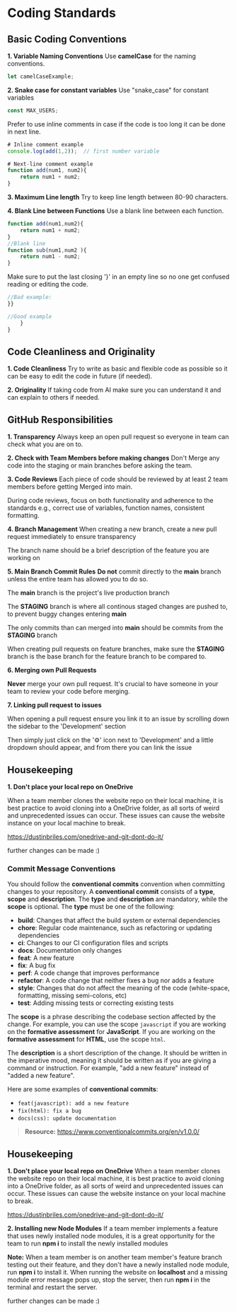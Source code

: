 # Coding Standards

## Basic Coding Conventions
**1. Variable Naming Conventions**
Use **camelCase** for the naming conventions.
```javascript
let camelCaseExample;
```
**2. Snake case for constant variables**
Use "snake_case" for constant variables
```javascript
const MAX_USERS;
```

Prefer to use inline comments in case if the code is too long it can be done in next line.

```javascript
# Inline comment example
console.log(add(1,2));  // first number variable

# Next-line comment example
function add(num1, num2){
    return num1 + num2;
}
```

**3. Maximum Line length**
Try to keep line length between 80-90 characters.

**4. Blank Line between Functions**
Use a blank line between each function.

```javascript
function add(num1,num2){
    return num1 + num2;
}
//Blank line
function sub(num1,num2 ){
    return num1 - num2;
}
```

Make sure to put the last closing '}' in an empty line so no one get confused reading or editing the code.

```javascript
//Bad example:
}}

//Good example
    }
}
```
## Code Cleanliness and Originality
**1. Code Cleanliness**
Try to write as basic and flexible code as possible so it can be easy to edit the code in future (if needed).

**2. Originality**
If taking code from AI make sure you can understand it and can explain to others if needed.

## GitHub Responsibilities
**1. Transparency**
Always keep an open pull request so everyone in team can check what you are on to.

**2. Check with Team Members before making changes**
Don't Merge any code into the staging or main branches before asking the team.

**3. Code Reviews**
Each piece of code should be reviewed by at least 2 team members before getting Merged into main.

During code reviews, focus on both functionality and adherence to the standards e.g., correct use of variables, function names, consistent formatting.

**4. Branch Management**
When creating a new branch, create a new pull request immediately to ensure transparency

The branch name should be a brief description of the feature you are working on

**5. Main Branch Commit Rules**
**Do not** commit directly to the **main** branch unless the entire team has allowed you to do so.

The **main** branch is the project's live production branch

The **STAGING** branch is where all continous staged changes are pushed to, to prevent buggy changes entering **main**

The only commits than can merged into **main** should be commits from the **STAGING** branch

When creating pull requests on feature branches, make sure the **STAGING** branch is the base branch for the feature branch to be compared to.

**6. Merging own Pull Requests**

**Never** merge your own pull request. It's crucial to have someone in your team to review your code before merging.

**7. Linking pull request to issues**

When opening a pull request ensure you link it to an issue by scrolling down the sidebar to the 'Development' section

Then simply just click on the '⚙️' icon next to 'Development' and a little dropdown should appear, and from there you can link the issue

## Housekeeping

**1. Don't place your local repo on OneDrive**

When a team member clones the website repo on their local machine, it is
best practice to avoid cloning into a OneDrive folder, as all sorts of weird and unprecedented issues can occur. These issues can cause the website instance on your local machine to break. 

https://dustinbriles.com/onedrive-and-git-dont-do-it/


further changes can be made :)


### Commit Message Conventions

You should follow the **conventional commits** convention when committing changes to your repository. A **conventional commit** consists of a **type**, **scope** and **description**. The **type** and **description** are mandatory, while the **scope** is optional. The **type** must be one of the following:

- **build**: Changes that affect the build system or external dependencies
- **chore**: Regular code maintenance, such as refactoring or updating dependencies
- **ci**: Changes to our CI configuration files and scripts
- **docs**: Documentation only changes
- **feat**: A new feature
- **fix**: A bug fix
- **perf**: A code change that improves performance
- **refactor**: A code change that neither fixes a bug nor adds a feature
- **style**: Changes that do not affect the meaning of the code (white-space, formatting, missing semi-colons, etc)
- **test**: Adding missing tests or correcting existing tests

The **scope** is a phrase describing the codebase section affected by the change. For example, you can use the scope `javascript` if you are working on the **formative assessment** for **JavaScript**. If you are working on the **formative assessment** for **HTML**, use the scope `html`.

The **description** is a short description of the change. It should be written in the imperative mood, meaning it should be written as if you are giving a command or instruction. For example, "add a new feature" instead of "added a new feature".

Here are some examples of **conventional commits**:

- `feat(javascript): add a new feature`
- `fix(html): fix a bug`
- `docs(css): update documentation`

> **Resource:** <https://www.conventionalcommits.org/en/v1.0.0/>

## Housekeeping 

**1. Don't place your local repo on OneDrive** 
When a team member clones the website repo on their local machine, it is best practice to avoid cloning into a OneDrive folder, as all sorts of weird and unprecedented issues can occur. These issues can cause the website instance on your local machine to break. 

https://dustinbriles.com/onedrive-and-git-dont-do-it/ 

**2. Installing new Node Modules**
If a team member implements a feature that uses newly installed node modules, it is a great opportunity for the team to run **npm i** to install the newly installed modules

**Note:** When a team member is on another team member's feature branch testing out their feature, and they don't have a newly installed node module, run **npm i** to install it. When running the website on **localhost** and a missing module error message pops up, stop the server, then run **npm i** in the terminal and restart the server.


further changes can be made :)



